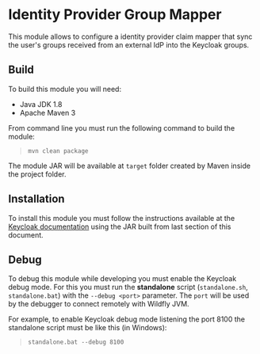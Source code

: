 # Identity Provider Group Mapper

This module allows to configure a identity provider claim mapper that sync the user's groups received from an external IdP into the Keycloak groups.

## Build

To build this module you will need:

* Java JDK 1.8
* Apache Maven 3

From command line you must run the following command to build the module:

> ``mvn clean package``

The module JAR will be available at ``target`` folder created by Maven inside the project folder.

## Installation

To install this module you must follow the instructions available at the [Keycloak documentation](https://www.keycloak.org/docs/latest/server_development/index.html#registering-provider-implementations) using the JAR built from last section of this document.

## Debug

To debug this module while developing you must enable the Keycloak debug mode. For this you must run the **standalone** script (``standalone.sh``, ``standalone.bat``) with the ``--debug <port>`` parameter. The ``port`` will be used by the debugger to connect remotely with Wildfly JVM.

For example, to enable Keycloak debug mode listening the port 8100 the standalone script must be like this (in Windows):

> ``standalone.bat --debug 8100`` 